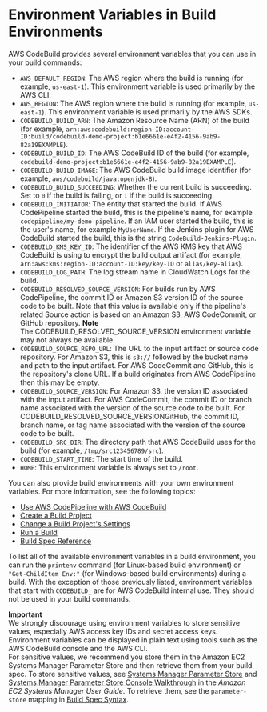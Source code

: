 # Environment Variables in Build Environments<a name="build-env-ref-env-vars"></a>

AWS CodeBuild provides several environment variables that you can use in your build commands:
+ `AWS_DEFAULT_REGION`: The AWS region where the build is running \(for example, `us-east-1`\)\. This environment variable is used primarily by the AWS CLI\.
+ `AWS_REGION`: The AWS region where the build is running \(for example, `us-east-1`\)\. This environment variable is used primarily by the AWS SDKs\.
+ `CODEBUILD_BUILD_ARN`: The Amazon Resource Name \(ARN\) of the build \(for example, `arn:aws:codebuild:region-ID:account-ID:build/codebuild-demo-project:b1e6661e-e4f2-4156-9ab9-82a19EXAMPLE`\)\.
+ `CODEBUILD_BUILD_ID`: The AWS CodeBuild ID of the build \(for example, `codebuild-demo-project:b1e6661e-e4f2-4156-9ab9-82a19EXAMPLE`\)\.
+ `CODEBUILD_BUILD_IMAGE`: The AWS CodeBuild build image identifier \(for example, `aws/codebuild/java:openjdk-8`\)\.
+ `CODEBUILD_BUILD_SUCCEEDING`: Whether the current build is succeeding\. Set to `0` if the build is failing, or `1` if the build is succeeding\.
+ `CODEBUILD_INITIATOR`: The entity that started the build\. If AWS CodePipeline started the build, this is the pipeline's name, for example `codepipeline/my-demo-pipeline`\. If an IAM user started the build, this is the user's name, for example `MyUserName`\. If the Jenkins plugin for AWS CodeBuild started the build, this is the string `CodeBuild-Jenkins-Plugin`\.
+ `CODEBUILD_KMS_KEY_ID`: The identifier of the AWS KMS key that AWS CodeBuild is using to encrypt the build output artifact \(for example, `arn:aws:kms:region-ID:account-ID:key/key-ID` or `alias/key-alias`\)\.
+ `CODEBUILD_LOG_PATH`: The log stream name in CloudWatch Logs for the build\.
+ `CODEBUILD_RESOLVED_SOURCE_VERSION`: For builds run by AWS CodePipeline, the commit ID or Amazon S3 version ID of the source code to be built\. Note that this value is available only if the pipeline's related Source action is based on an Amazon S3, AWS CodeCommit, or GitHub repository\.
**Note**  
 The CODEBUILD\_RESOLVED\_SOURCE\_VERSION environment variable may not always be available\. 
+ `CODEBUILD_SOURCE_REPO_URL`: The URL to the input artifact or source code repository\. For Amazon S3, this is `s3://` followed by the bucket name and path to the input artifact\. For AWS CodeCommit and GitHub, this is the repository's clone URL\. If a build originates from AWS CodePipeline then this may be empty\.
+ `CODEBUILD_SOURCE_VERSION`: For Amazon S3, the version ID associated with the input artifact\. For AWS CodeCommit, the commit ID or branch name associated with the version of the source code to be built\. For CODEBUILD\_RESOLVED\_SOURCE\_VERSIONGitHub, the commit ID, branch name, or tag name associated with the version of the source code to be built\.
+ `CODEBUILD_SRC_DIR`: The directory path that AWS CodeBuild uses for the build \(for example, `/tmp/src123456789/src`\)\.
+ `CODEBUILD_START_TIME`: The start time of the build\.
+ `HOME`: This environment variable is always set to `/root`\.

You can also provide build environments with your own environment variables\. For more information, see the following topics:
+ [Use AWS CodePipeline with AWS CodeBuild](how-to-create-pipeline.md)
+ [Create a Build Project](create-project.md)
+ [Change a Build Project's Settings](change-project.md)
+ [Run a Build](run-build.md)
+ [Build Spec Reference](build-spec-ref.md)

To list all of the available environment variables in a build environment, you can run the `printenv` command \(for Linux\-based build environment\) or `"Get-ChildItem Env:"` \(for Windows\-based build environments\) during a build\. With the exception of those previously listed, environment variables that start with `CODEBUILD_` are for AWS CodeBuild internal use\. They should not be used in your build commands\.

**Important**  
We strongly discourage using environment variables to store sensitive values, especially AWS access key IDs and secret access keys\. Environment variables can be displayed in plain text using tools such as the AWS CodeBuild console and the AWS CLI\.  
For sensitive values, we recommend you store them in the Amazon EC2 Systems Manager Parameter Store and then retrieve them from your build spec\. To store sensitive values, see [Systems Manager Parameter Store](http://docs.aws.amazon.com/systems-manager/latest/userguide/systems-manager-paramstore.html) and [Systems Manager Parameter Store Console Walkthrough](http://docs.aws.amazon.com/systems-manager/latest/userguide/sysman-paramstore-walk.html#sysman-paramstore-console) in the *Amazon EC2 Systems Manager User Guide*\. To retrieve them, see the `parameter-store` mapping in [Build Spec Syntax](build-spec-ref.md#build-spec-ref-syntax)\.